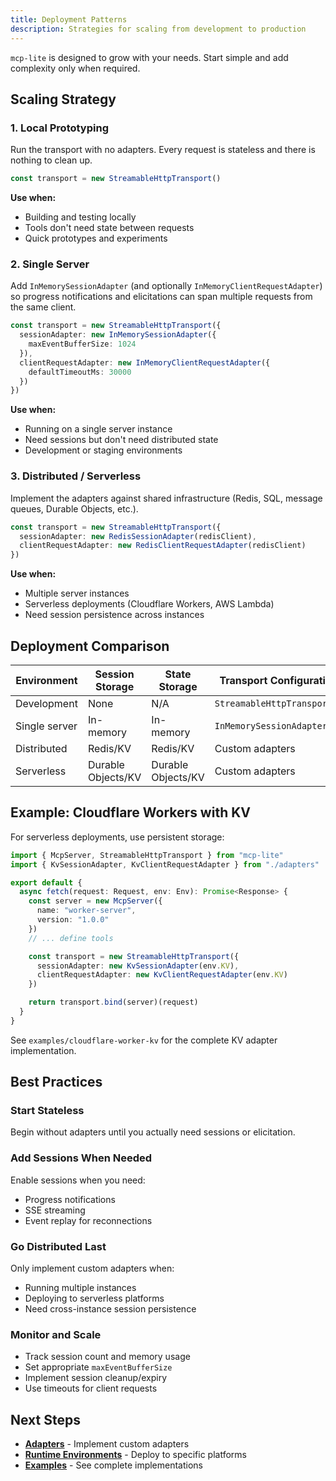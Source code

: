 ```yaml
---
title: Deployment Patterns
description: Strategies for scaling from development to production
---
```


`mcp-lite` is designed to grow with your needs. Start simple and add complexity only when required.

## Scaling Strategy

### 1. Local Prototyping

Run the transport with no adapters. Every request is stateless and there is nothing to clean up.

```typescript
const transport = new StreamableHttpTransport()
```

**Use when:**
- Building and testing locally
- Tools don't need state between requests
- Quick prototypes and experiments

### 2. Single Server

Add `InMemorySessionAdapter` (and optionally `InMemoryClientRequestAdapter`) so progress notifications and elicitations can span multiple requests from the same client.

```typescript
const transport = new StreamableHttpTransport({
  sessionAdapter: new InMemorySessionAdapter({
    maxEventBufferSize: 1024
  }),
  clientRequestAdapter: new InMemoryClientRequestAdapter({
    defaultTimeoutMs: 30000
  })
})
```

**Use when:**
- Running on a single server instance
- Need sessions but don't need distributed state
- Development or staging environments

### 3. Distributed / Serverless

Implement the adapters against shared infrastructure (Redis, SQL, message queues, Durable Objects, etc.).

```typescript
const transport = new StreamableHttpTransport({
  sessionAdapter: new RedisSessionAdapter(redisClient),
  clientRequestAdapter: new RedisClientRequestAdapter(redisClient)
})
```

**Use when:**
- Multiple server instances
- Serverless deployments (Cloudflare Workers, AWS Lambda)
- Need session persistence across instances

## Deployment Comparison

| Environment | Session Storage | State Storage | Transport Configuration |
|-------------|----------------|---------------|------------------------|
| Development | None | N/A | `StreamableHttpTransport()` |
| Single server | In-memory | In-memory | `InMemorySessionAdapter` |
| Distributed | Redis/KV | Redis/KV | Custom adapters |
| Serverless | Durable Objects/KV | Durable Objects/KV | Custom adapters |

## Example: Cloudflare Workers with KV

For serverless deployments, use persistent storage:

```typescript
import { McpServer, StreamableHttpTransport } from "mcp-lite"
import { KvSessionAdapter, KvClientRequestAdapter } from "./adapters"

export default {
  async fetch(request: Request, env: Env): Promise<Response> {
    const server = new McpServer({
      name: "worker-server",
      version: "1.0.0"
    })
    // ... define tools

    const transport = new StreamableHttpTransport({
      sessionAdapter: new KvSessionAdapter(env.KV),
      clientRequestAdapter: new KvClientRequestAdapter(env.KV)
    })

    return transport.bind(server)(request)
  }
}
```

See `examples/cloudflare-worker-kv` for the complete KV adapter implementation.

## Best Practices

### Start Stateless
Begin without adapters until you actually need sessions or elicitation.

### Add Sessions When Needed
Enable sessions when you need:
- Progress notifications
- SSE streaming
- Event replay for reconnections

### Go Distributed Last
Only implement custom adapters when:
- Running multiple instances
- Deploying to serverless platforms
- Need cross-instance session persistence

### Monitor and Scale
- Track session count and memory usage
- Set appropriate `maxEventBufferSize`
- Implement session cleanup/expiry
- Use timeouts for client requests

## Next Steps

- [**Adapters**](/mcp-lite/features/adapters) - Implement custom adapters
- [**Runtime Environments**](/mcp-lite/deployment/environments) - Deploy to specific platforms
- [**Examples**](/mcp-lite/examples) - See complete implementations
